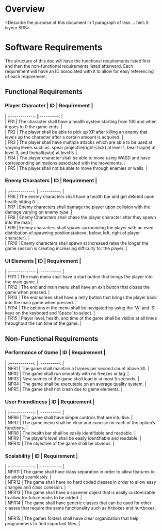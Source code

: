 # Overview  
<Describe the purpose of this document in 1 paragraph of less ... hint: it isyour SRS>  
# Software Requirements  
The structure of this doc will have the functional requirements listed first and then the non-functional requirements listed afterward. Each requirement will have an ID associated with it to allow for easy referencing of each requirement. 
  
## Functional Requirements  

### Player Character | ID | Requirement |  
| :-------------: |:----------: |  
| FR1 | The character shall have a health system starting from 100 and when it goes to 0 the game ends. |  
| FR2 | The player shall be able to pick up XP after killing an enemy that levels up the character after a certain amount is acquired. |  
| FR3 | The player shall have multiple attacks which are able to be used at varying levels such as: spear projectile(right-click) at level 1, bear trap(e) at level 3, and fireball(auto) at level 5. |  
| FR4 | The player character shall be able to move using WASD and have corresponding animations associated with the movements. |  
| FR5 | The player shall not be able to move through enemies or walls. |  

### Enemy Characters | ID | Requirement |  
| :-------------: | :----------: |  
| FR6 | The enemy characters shall have a health bar and get deleted upon health hitting 0. |  
| FR7 | Enemy characters shall damage the player upon collision with the damage varying on enemy type. |  
| FR8 | Enemy Characters shall chase the player character after they spawn into the map |  
| FR9 | Enemy characters shall spawn surrounding the player with an even distribution of spawning positions(above, below, left, right of player character). |  
| FR10 | Enemy characters shall spawn at increased rates the longer the game session is creating increasing difficulty for the player. |  

### UI Elements	| ID | Requirement |  
| :-------------: | :----------: |  
| FR11 | The main menu shall have a start button that brings the player into the main game. |  
| FR12 | The end and main menu shall have an exit button that closes the game when pressed. |  
| FR13 | The end screen shall have a retry button that brings the player back into the main game when pressed. |  
| FR14 | The options in the menu shall be navigated by using the ‘W’ and ‘S’ keys on the keyboard and ‘Space’ to select. |  
| FR15 | Player level, health, and time of the game shall be visible at all times throughout the run time of the game. |  

## Non-Functional Requirements  
### Performance of Game | ID | Requirement |  
| :-------------: | :----------: |  
| NFR1 | The game shall maintain a frames per second count above 30. |  
| NFR2 | The game shall run smoothly with no freezes or lag. |  
| NFR3 | New scenes of the game shall load in at most 5 seconds. |  
| NFR4 | The game shall be executable on an average quality system. |  
| NFR5 | The game shall not crash due to game elements. |  

### User Friendliness | ID | Requirement |  
| :-------------: | :----------: |  
| NFR6 | The game shall have simple controls that are intuitive. |  
| NFR7 | The game menu shall be clear and concise on each of the option’s functions. |  
| NFR8 | The health bar shall be easily identifiable and readable. |  
| NFR9 | The player’s level shall be easily identifiable and readable. |  
| NFR10 | The objective of the game shall be obvious. |  

### Scalability | ID | Requirement |  
| :-------------: | :----------: |  
| NFR11 | The game shall have class separation in order to allow features to be added seamlessly. |  
| NFR12 | The game shall have no hard coded classes in order to allow easy changes and class cohesion. |  
| NFR13 | The game shall have a spawner object that is easily customizable to allow for future mobs to be added. |  
| NFR14 | The game shall have generic classes that can be used for other classes that require the same functionality such as hitboxes and hurtboxes. |  
| NFR15 | The games folders shall have clear organization that help programmers to find important files. |  
